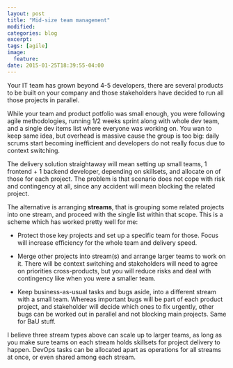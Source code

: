 ```yaml
---
layout: post
title: "Mid-size team management"
modified:
categories: blog
excerpt:
tags: [agile]
image:
  feature:
date: 2015-01-25T18:39:55-04:00
---
```



Your IT team has grown beyond 4-5 developers, there are several products to be built on your company and those stakeholders have decided to run all those projects in parallel.

While your team and product potfolio was small enough, you were following agile methodologies, running 1/2 weeks sprint along with whole dev team, and a single dev items list where everyone was working on. You wan to keep same idea, but overhead is massive cause the group is too big: daily scrums start becoming inefficient and developers do not really focus due to context switching.

The delivery solution straightaway will mean setting up small teams, 1 frontend + 1 backend developer, depending on skillsets, and allocate on of those for each project. The problem is that scenario does not cope with risk and contingency at all, since any accident will mean blocking the related project.

The alternative is arranging **streams**, that is grouping some related projects into one stream, and proceed with the single list within that scope. This is a scheme which has worked pretty well for me:

* Protect those key projects and set up a specific team for those. Focus will increase efficiency for the whole team and delivery speed.

* Merge other projects into stream(s) and arrange larger teams to work on it. There will be context switching and stakeholders will need to agree on priorities cross-products, but you will reduce risks and deal with contingency like when you were a smaller team.

* Keep business-as-usual tasks and bugs aside, into a different stream with a small team. Whereas important bugs will be part of each product project, and stakeholder will decide which ones to fix urgently, other bugs can be worked out in parallel and not blocking main projects. Same for BaU stuff.

I believe three stream types above can scale up to larger teams, as long as you make sure teams on each stream holds skillsets for project delivery to happen. DevOps tasks can be allocated apart as operations for all streams at once, or even shared among each stream.